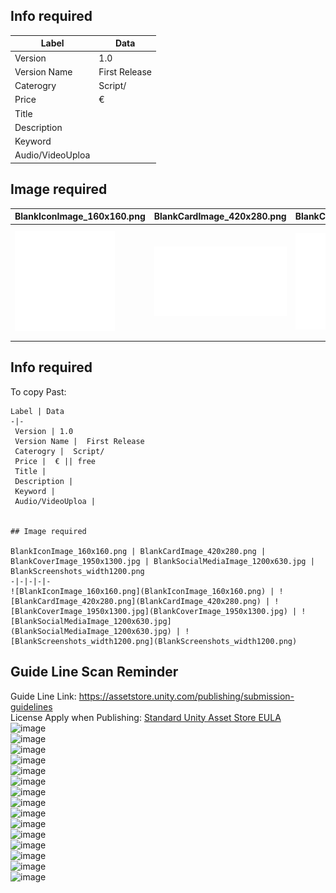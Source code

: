 ## Info required 

Label | Data
-|-
 Version | 1.0  
 Version Name |  First Release  
 Caterogry |  Script/
 Price |  € || free
 Title |  
 Description |  
 Keyword |   
 Audio/VideoUploa |  


## Image required 

BlankIconImage_160x160.png | BlankCardImage_420x280.png | BlankCoverImage_1950x1300.jpg | BlankSocialMediaImage_1200x630.jpg | BlankScreenshots_width1200.png
-|-|-|-|-  
![BlankIconImage_160x160.png](BlankIconImage_160x160.png) | ![BlankCardImage_420x280.png](BlankCardImage_420x280.png) | ![BlankCoverImage_1950x1300.jpg](BlankCoverImage_1950x1300.jpg) | ![BlankSocialMediaImage_1200x630.jpg](BlankSocialMediaImage_1200x630.jpg) | ![BlankScreenshots_width1200.png](BlankScreenshots_width1200.png)  


## Info required 
To copy Past:

```
Label | Data
-|-
 Version | 1.0  
 Version Name |  First Release  
 Caterogry |  Script/
 Price |  € || free
 Title |  
 Description |  
 Keyword |   
 Audio/VideoUploa |  


## Image required 

BlankIconImage_160x160.png | BlankCardImage_420x280.png | BlankCoverImage_1950x1300.jpg | BlankSocialMediaImage_1200x630.jpg | BlankScreenshots_width1200.png
-|-|-|-|-  
![BlankIconImage_160x160.png](BlankIconImage_160x160.png) | ![BlankCardImage_420x280.png](BlankCardImage_420x280.png) | ![BlankCoverImage_1950x1300.jpg](BlankCoverImage_1950x1300.jpg) | ![BlankSocialMediaImage_1200x630.jpg](BlankSocialMediaImage_1200x630.jpg) | ![BlankScreenshots_width1200.png](BlankScreenshots_width1200.png) 

```

## Guide Line Scan Reminder

Guide Line Link: https://assetstore.unity.com/publishing/submission-guidelines  
License Apply when Publishing: [
Standard Unity Asset Store EULA](https://unity3d.com/legal/as_terms?_gl=1*c8rdl1*_gcl_aw*R0NMLjE2MzA3NzcxNjMuQ2owS0NRandzc3lKQmhEWEFSSXNBSzk4SVRSUmg2U0t2aUNhYi1SWUxSSExxaGlBUERHV05QeGV4T0M5b0w0VEtxc0NES0dUbnVYWWtpUWFBcHZ4RUFMd193Y0I.&_ga=2.25939325.132989170.1630594590-163621310.1627530627&_gac=1.60223583.1630777163.Cj0KCQjwssyJBhDXARIsAK98ITRRh6SKviCab-RYLRHLqhiAPDGWNPxexOC9oL4TKqsCDKGTnuXYkiQaApvxEALw_wcB)  
![image](https://user-images.githubusercontent.com/20149493/132103514-238150ea-b0d7-4f16-b7ac-34d7b02ffade.png)  
![image](https://user-images.githubusercontent.com/20149493/132103497-5e74fdc7-d0b3-4391-bcce-1ef8fa3258b6.png)  
![image](https://user-images.githubusercontent.com/20149493/132103504-84a0e94c-c7c4-4b99-b65f-574e6a112cab.png)  
![image](https://user-images.githubusercontent.com/20149493/132103524-48e4e99d-15a1-407e-aa9b-342cd38f9f37.png)  
![image](https://user-images.githubusercontent.com/20149493/132103528-bd3a4d7f-4bff-4d94-8859-94872e6ec530.png)  
![image](https://user-images.githubusercontent.com/20149493/132103530-10662c91-3cbc-4e7a-b3de-2028929e914c.png)  
![image](https://user-images.githubusercontent.com/20149493/132103535-3c7137ae-4c76-4aa0-8a1d-836e8af6f8d4.png)  
![image](https://user-images.githubusercontent.com/20149493/132103538-1fae1036-efd8-4db5-b2d8-17ebe2d8c3e1.png)  
![image](https://user-images.githubusercontent.com/20149493/132103542-fb2408b1-ff51-4b36-97ef-02158a28dff5.png)  
![image](https://user-images.githubusercontent.com/20149493/132103543-f53d42ab-3208-4f52-b5e2-09536f64d3b5.png)  
![image](https://user-images.githubusercontent.com/20149493/132103550-52adfb7f-8f1a-4774-8bf9-9d1579831cd8.png)  
![image](https://user-images.githubusercontent.com/20149493/132103556-cbf23d97-3071-4f21-8cf1-63d08dc914ea.png)  
![image](https://user-images.githubusercontent.com/20149493/132103565-3f71f182-f496-4529-9d30-697ee08ff371.png)  
![image](https://user-images.githubusercontent.com/20149493/132103569-01059a58-3554-4c38-84b4-22089aa99ff2.png)  
![image](https://user-images.githubusercontent.com/20149493/132103575-40c6e338-13b9-4a95-809a-ba1825dda8bb.png)  


